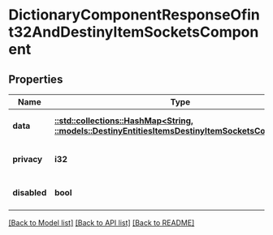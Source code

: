 # DictionaryComponentResponseOfint32AndDestinyItemSocketsComponent

## Properties
Name | Type | Description | Notes
------------ | ------------- | ------------- | -------------
**data** | [**::std::collections::HashMap<String, ::models::DestinyEntitiesItemsDestinyItemSocketsComponent>**](Destiny.Entities.Items.DestinyItemSocketsComponent.md) |  | [optional] [default to null]
**privacy** | **i32** |  | [optional] [default to null]
**disabled** | **bool** | If true, this component is disabled. | [optional] [default to null]

[[Back to Model list]](../README.md#documentation-for-models) [[Back to API list]](../README.md#documentation-for-api-endpoints) [[Back to README]](../README.md)


